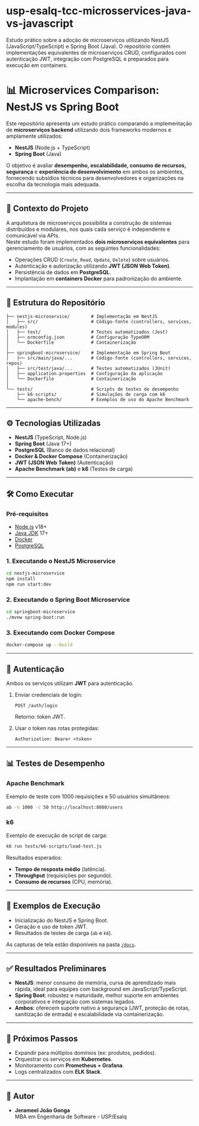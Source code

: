 # usp-esalq-tcc-microsservices-java-vs-javascript
Estudo prático sobre a adoção de microserviços utilizando NestJS (JavaScript/TypeScript) e Spring Boot (Java). O repositório contém implementações equivalentes de microserviços CRUD, configurados com autenticação JWT, integração com PostgreSQL e preparados para execução em containers.


# 📊 Microservices Comparison: NestJS vs Spring Boot

Este repositório apresenta um estudo prático comparando a implementação de **microserviços backend** utilizando dois frameworks modernos e amplamente utilizados:

- **NestJS** (Node.js + TypeScript)  
- **Spring Boot** (Java)  

O objetivo é avaliar **desempenho, escalabilidade, consumo de recursos, segurança** e **experiência de desenvolvimento** em ambos os ambientes, fornecendo subsídios técnicos para desenvolvedores e organizações na escolha da tecnologia mais adequada.

---

## 📌 Contexto do Projeto

A arquitetura de microserviços possibilita a construção de sistemas distribuídos e modulares, nos quais cada serviço é independente e comunicável via APIs.  
Neste estudo foram implementados **dois microserviços equivalentes** para gerenciamento de usuários, com as seguintes funcionalidades:

- Operações CRUD (`Create`, `Read`, `Update`, `Delete`) sobre usuários.  
- Autenticação e autorização utilizando **JWT (JSON Web Token)**.  
- Persistência de dados em **PostgreSQL**.  
- Implantação em **containers Docker** para padronização do ambiente.  

---

## 📂 Estrutura do Repositório

```
├── nestjs-microservice/        # Implementação em NestJS
│   ├── src/                    # Código-fonte (controllers, services, modules)
│   ├── test/                   # Testes automatizados (Jest)
│   ├── ormconfig.json          # Configuração TypeORM
│   └── Dockerfile              # Containerização
│
├── springboot-microservice/    # Implementação em Spring Boot
│   ├── src/main/java/...       # Código-fonte (controllers, services, repos)
│   ├── src/test/java/...       # Testes automatizados (JUnit)
│   ├── application.properties  # Configuração da aplicação
│   └── Dockerfile              # Containerização
│
└── tests/                      # Scripts de testes de desempenho
    ├── k6-scripts/             # Simulações de carga com k6
    └── apache-bench/           # Exemplos de uso do Apache Benchmark
```

---

## ⚙️ Tecnologias Utilizadas

- **NestJS** (TypeScript, Node.js)  
- **Spring Boot** (Java 17+)  
- **PostgreSQL** (Banco de dados relacional)  
- **Docker & Docker Compose** (Containerização)  
- **JWT (JSON Web Token)** (Autenticação)  
- **Apache Benchmark (ab)** e **k6** (Testes de carga)  

---

## 🛠️ Como Executar

### Pré-requisitos
- [Node.js](https://nodejs.org/) v18+  
- [Java JDK](https://adoptium.net/) 17+  
- [Docker](https://www.docker.com/)  
- [PostgreSQL](https://www.postgresql.org/)  

### 1. Executando o NestJS Microservice
```bash
cd nestjs-microservice
npm install
npm run start:dev
```

### 2. Executando o Spring Boot Microservice
```bash
cd springboot-microservice
./mvnw spring-boot:run
```

### 3. Executando com Docker Compose
```bash
docker-compose up --build
```

---

## 🔐 Autenticação

Ambos os serviços utilizam **JWT** para autenticação.  

1. Enviar credenciais de login:  
   ```
   POST /auth/login
   ```
   Retorno: token JWT.  

2. Usar o token nas rotas protegidas:  
   ```
   Authorization: Bearer <token>
   ```

---

## 📊 Testes de Desempenho

### Apache Benchmark
Exemplo de teste com 1000 requisições e 50 usuários simultâneos:
```bash
ab -n 1000 -c 50 http://localhost:8080/users
```

### k6
Exemplo de execução de script de carga:
```bash
k6 run tests/k6-scripts/load-test.js
```

Resultados esperados:
- **Tempo de resposta médio** (latência).  
- **Throughput** (requisições por segundo).  
- **Consumo de recursos** (CPU, memória).  

---

## 📸 Exemplos de Execução

- Inicialização do NestJS e Spring Boot.  
- Geração e uso de token JWT.  
- Resultados de testes de carga (`ab` e `k6`).  

As capturas de tela estão disponíveis na pasta [`/docs`](./docs).

---

## ✅ Resultados Preliminares

- **NestJS**: menor consumo de memória, curva de aprendizado mais rápida, ideal para equipes com background em JavaScript/TypeScript.  
- **Spring Boot**: robustez e maturidade, melhor suporte em ambientes corporativos e integração com sistemas legados.  
- **Ambos**: oferecem suporte nativo a segurança (JWT, proteção de rotas, sanitização de entrada) e escalabilidade via containerização.  

---

## 📌 Próximos Passos

- Expandir para múltiplos domínios (ex: produtos, pedidos).  
- Orquestrar os serviços em **Kubernetes**.  
- Monitoramento com **Prometheus + Grafana**.  
- Logs centralizados com **ELK Stack**.  

---

## 👤 Autor

- **Jerameel João Gonga**  
MBA em Engenharia de Software - USP/Esalq  
